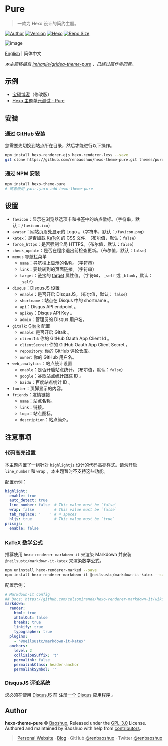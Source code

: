 # Pure

> 一款为 Hexo 设计的简约主题。

[![Author](https://img.shields.io/badge/Author-Baoshuo-b68469.svg?style=flat-square)](https://baoshuo.ren)
[![Version](https://img.shields.io/github/v/release/renbaoshuo/hexo-theme-pure?color=%235755d9&include_prereleases&label=version&style=flat-square)](https://github.com/renbaoshuo/hexo-theme-pure/releases)
[![Hexo](https://img.shields.io/badge/hexo-4.0+-0e83cd.svg?style=flat-square)](https://hexo.io)
[![Repo Size](https://img.shields.io/github/repo-size/renbaoshuo/hexo-theme-pure?style=flat-square)](https://github.com/renbaoshuo/hexo-theme-pure)

![image](https://user-images.githubusercontent.com/47095648/111874137-bb164800-89ce-11eb-94fc-0d7e6d17718a.png)

[English](/README.md) | 简体中文

*本主题移植自 [imhanjie/gridea-theme-pure](https://github.com/imhanjie/gridea-theme-pure) ，已经过原作者同意。*

## 示例

+ [宝硕博客](https://blog.baoshuo.ren)（修改版）
+ [Hexo 主题单元测试 - Pure](https://renbaoshuo.github.io/hexo-theme-pure)

## 安装

### 通过 GitHub 安装

您需要先切换到站点所在目录，然后才能进行以下操作。

```bash
npm install hexo-renderer-ejs hexo-renderer-less --save
git clone https://github.com/renbaoshuo/hexo-theme-pure.git themes/pure
```

### 通过 NPM 安装

```bash
npm install hexo-theme-pure
# 或者使用 yarn：yarn add hexo-theme-pure
```

## 设置

+ `favicon`：显示在浏览器选项卡和书签中的站点徽标。（字符串，默认：`/favicon.ico`）
+ `avatar`：网站页眉处显示的 Logo 。（字符串，默认：`/favicon.png`）
+ `katex`：是否加载 [KaTeX](https://katex.org) 的 CSS 文件. （布尔值，默认：`false`）
+ `force_https`：是否强制全局 HTTPS。（布尔值，默认：`false`）
+ `check_update`：是否在程序退出前检查更新。（布尔值，默认：`false`）
+ `menus` 导航栏菜单
  - `name`：导航栏上显示的名称。（字符串）
  - `link`：要跳转到的页面链接。（字符串）
  - `target`：链接的 [target](https://developer.mozilla.org/zh-CN/docs/Web/HTML/Element/a#attr-target) 属性值。（字符串， `_self` 或 `_blank`，默认：`_self`）
+ `disqus`：DisqusJS 设置
  - `enable`：是否开启 DisqusJS。（布尔值，默认： `false`）
  - `shortname`：站点在 Disqus 中的 shortname 。
  - `api`：Disqus API endpoint 。
  - `apikey`：Disqus API Key 。
  - `admin`：管理员的 Disqus 用户名。
+ `gitalk`: [Gitalk](https://github.com/gitalk/gitalk) 配置
  - `enable`: 是否开启 Gitalk 。
  - `clientId`: 你的 GitHub Oauth App Client Id 。
  - `clientSecret`: 你的 GitHub Oauth App Client Secret 。
  - `repository`: 你的 GitHub 评论仓库。
  - `owner`: 你的 GitHub 用户名。
+ `web_analytics`：站点统计设置
  - `enable`：是否开启站点统计。（布尔值，默认：`false`）
  - `google`：谷歌站点统计跟踪 ID 。
  - `baidu`：百度站点统计 ID 。
+ `footer`：页脚显示的内容。
+ `friends`：友情链接
  - `name`：站点名称。
  - `link`：链接。
  - `logo`：站点图标。
  - `description`：站点简介。

## 注意事项

### 代码高亮设置

本主题内置了一组针对 [`highlightjs`](https://highlightjs.org) 设计的代码高亮样式。请勿开启 `line_number` 和 `wrap` ，本主题暂时不支持这些功能。

配置示例：

```yaml
highlight:
  enable: true
  auto_detect: true
  line_number: false  # This value must be `false`
  wrap: false         # This value must be `false`
  tab_replace: '    ' # 4 spaces
  hljs: true          # This value must be `true`
prismjs:
  enable: false
```

### KaTeX 数学公式

推荐使用 `hexo-renderer-markdown-it` 来渲染 Markdown 并安装 `@neilsustc/markdown-it-katex` 来渲染数学公式。

```bash
npm uninstall hexo-renderer-marked --save
npm install hexo-renderer-markdown-it @neilsustc/markdown-it-katex --save
```

配置示例：

```yaml
# Markdown-it config
## Docs: https://github.com/celsomiranda/hexo-renderer-markdown-it/wiki
markdown:
  render:
    html: true
    xhtmlOut: false
    breaks: true
    linkify: true
    typographer: true
  plugins:
    - '@neilsustc/markdown-it-katex'
  anchors:
    level: 2
    collisionSuffix: 't'
    permalink: false
    permalinkClass: header-anchor
    permalinkSymbol: ''
```

### DisqusJS 评论系统

您必须在使用 [DisqusJS](https://github.com/SukkaW/DisqusJS) 前 [注册一个 Disqus 应用程序](https://disqus.com/api/applications/) 。

## Author

**hexo-theme-pure** © [Baoshuo](https://github.com/renbaoshuo), Released under the [GPL-3.0](./LICENSE) License.  
Authored and maintained by Baoshuo with help from [contributors](https://github.com/renbaoshuo/hexo-theme-pure/contributors).

> [Personal Website](https://baoshuo.ren) · [Blog](https://blog.baoshuo.ren) · GitHub [@renbaoshuo](https://github.com/renbaoshuo) · Twitter [@renbaoshuo](https://twitter.com/renbaoshuo)
